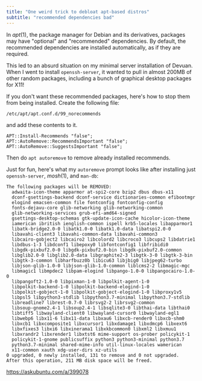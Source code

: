 ```yaml
---
title: "One weird trick to debloat apt-based distros"
subtitle: "recommended dependencies bad"
---
```

In *apt*(1), the package manager for Debian and its derivatives,
packages may have "optional" and "recommended" dependencies. By default,
the recommended dependencies are installed automatically, as if they are
required.

This led to an absurd situation on my minimal server installation of
Devuan. When I went to install `openssh-server`, it wanted to pull in
almost 200MB of other random packages, including a bunch of graphical
desktop packages for X11!

If you don't want these recommended packages, here's how to stop them
from being installed. Create the following file:
```
/etc/apt/apt.conf.d/99_norecommends
```
and add these contents to it.
```
APT::Install-Recommends "false";
APT::AutoRemove::RecommendsImportant "false";
APT::AutoRemove::SuggestsImportant "false";
```
Then do `apt autoremove` to remove already installed recommends.

Just for fun, here's what my `autoremove` prompt looks like after
installing just `openssh-server`, *mosh*(1), and `man-db`:
```
The following packages will be REMOVED:
  adwaita-icon-theme apparmor at-spi2-core bzip2 dbus dbus-x11
  dconf-gsettings-backend dconf-service dictionaries-common efibootmgr
  elogind emacsen-common file fontconfig fontconfig-config
  fonts-dejavu-core glib-networking glib-networking-common
  glib-networking-services grub-efi-amd64-signed
  gsettings-desktop-schemas gtk-update-icon-cache hicolor-icon-theme
  iamerican ibritish ienglish-common ispell krb5-locales libapparmor1
  libatk-bridge2.0-0 libatk1.0-0 libatk1.0-data libatspi2.0-0
  libavahi-client3 libavahi-common-data libavahi-common3
  libcairo-gobject2 libcairo2 libcolord2 libcroco3 libcups2 libdatrie1
  libdbus-1-3 libdconf1 libepoxy0 libfontconfig1 libfribidi0
  libgdk-pixbuf2.0-0 libgdk-pixbuf2.0-bin libgdk-pixbuf2.0-common
  libglib2.0-0 libglib2.0-data libgraphite2-3 libgtk-3-0 libgtk-3-bin
  libgtk-3-common libharfbuzz0b libicu63 libjbig0 libjpeg62-turbo
  libjson-glib-1.0-0 libjson-glib-1.0-common liblcms2-2 libmagic-mgc
  libmagic1 libmpdec2 libpam-elogind libpango-1.0-0 libpangocairo-1.0-0
  libpangoft2-1.0-0 libpixman-1-0 libpolkit-agent-1-0
  libpolkit-backend-1-0 libpolkit-backend-elogind-1-0
  libpolkit-gobject-1-0 libpolkit-gobject-elogind-1-0 libproxy1v5
  libpsl5 libpython3-stdlib libpython3.7-minimal libpython3.7-stdlib
  libreadline7 librest-0.7-0 librsvg2-2 librsvg2-common
  libsoup-gnome2.4-1 libsoup2.4-1 libsqlite3-0 libthai-data libthai0
  libtiff5 libwayland-client0 libwayland-cursor0 libwayland-egl1
  libwebp6 libx11-6 libx11-data libxau6 libxcb-render0 libxcb-shm0
  libxcb1 libxcomposite1 libxcursor1 libxdamage1 libxdmcp6 libxext6
  libxfixes3 libxi6 libxinerama1 libxkbcommon0 libxml2 libxmuu1
  libxrandr2 libxrender1 libxtst6 mime-support os-prober policykit-1
  policykit-1-gnome publicsuffix python3 python3-minimal python3.7
  python3.7-minimal shared-mime-info util-linux-locales wamerican
  x11-common xauth xdg-user-dirs xz-utils
0 upgraded, 0 newly installed, 131 to remove and 0 not upgraded.
After this operation, 211 MB disk space will be freed.
```

https://askubuntu.com/a/399078

